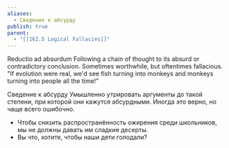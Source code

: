 ```yaml
---
aliases:
  - Сведение к абсурду
publish: true
parent:
  - "[[162.5 Logical Fallacies]]"
---
```

Reductio ad absurdum
Following a chain of thought to its absurd or contradictory conclusion. Sometimes worthwhile, but oftentimes fallacious.
"If evolution were real, we'd see fish turning into monkeys and monkeys turning into people all the time!"

Сведение к абсурду
Умышленно утрировать аргументы до такой степени, при которой они кажутся абсурдными. Иногда это верно, но чаще всего ошибочно.
- Чтобы снизить распространённость ожирения среди школьников, мы не должны давать им сладкие десерты.
- Вы что, хотите, чтобы наши дети голодали?